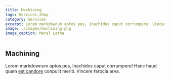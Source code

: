 ```yaml
---
title: Machining
tags: Services,Shop
category: Services
excerpt: Lorem markdownum aptos pes, Inachidos caput corrumpere! Vincere ferocia arva.
image: ./images/machining.png
image_caption: Metal Lathe
---
```


## Machining

Lorem markdownum aptos pes, Inachidos caput corrumpere! Hanc haud quam [est
candore](http://quisquis-in.io/ramossuperum) conpulit meriti. Vincere ferocia
arva.